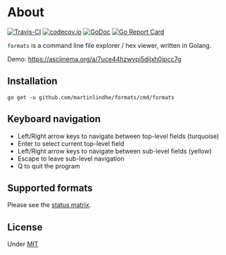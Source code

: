 # About

[![Travis-CI](https://api.travis-ci.org/martinlindhe/formats.svg)](https://travis-ci.org/martinlindhe/formats)
[![codecov.io](https://codecov.io/github/martinlindhe/formats/coverage.svg?branch=master)](https://codecov.io/github/martinlindhe/formats?branch=master)
[![GoDoc](https://godoc.org/github.com/martinlindhe/formats?status.svg)](https://godoc.org/github.com/martinlindhe/formats)
[![Go Report Card](https://goreportcard.com/badge/github.com/martinlindhe/formats)](https://goreportcard.com/report/github.com/martinlindhe/formats)

`formats` is a command line file explorer / hex viewer, written in Golang.

Demo: https://asciinema.org/a/7uce44hzwvpi5dijxh0jpcc7g


## Installation

    go get -u github.com/martinlindhe/formats/cmd/formats


## Keyboard navigation
* Left/Right arrow keys to navigate between top-level fields (turquoise)
* Enter to select current top-level field
* Left/Right arrow keys to navigate between sub-level fields (yellow)
* Escape to leave sub-level navigation
* Q to quit the program


## Supported formats
Please see the [status matrix](STATUS.md).


## License

Under [MIT](LICENSE)
